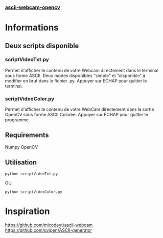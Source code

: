 ### [ascii-webcam-opencv](https://github.com/djsfabio/ascii-webcam-opencv)

# Informations 

## Deux scripts disponible

### scriptVideoTxt.py 

Permet d'afficher le contenu de votre Webcam directement dans le terminal sous forme ASCII. Deux modes disponibles "simple" et "disponible" à modifier en brut dans le fichier .py. 
Appuyer sur ECHAP pour quitter le terminal. 

### scriptVideoColor.py

Permet d'afficher le contenu de votre WebCam directement dans la sortie OpenCV sous forme ASCII Colorée. 
Appuyer sur ECHAP pour quitter le programme. 

## Requirements  

Numpy
OpenCV

## Utilisation 

```python scriptVideoTxt.py```

OU

```python scriptVideoColor.py```

# Inspiration 

https://github.com/micodeyt/ascii-webcam
https://github.com/uvipen/ASCII-generator